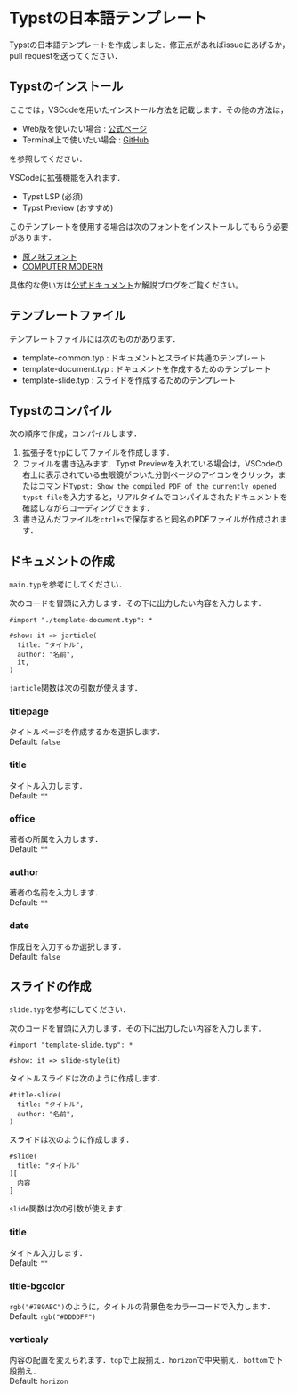 # Typstの日本語テンプレート

Typstの日本語テンプレートを作成しました．修正点があればissueにあげるか，pull requestを送ってください．

## Typstのインストール

ここでは，VSCodeを用いたインストール方法を記載します．その他の方法は，
- Web版を使いたい場合 : [公式ページ](https://typst.app/)
- Terminal上で使いたい場合 : [GitHub](https://github.com/typst/typst)

を参照してください．

VSCodeに拡張機能を入れます．
- Typst LSP (必須)
- Typst Preview (おすすめ)

このテンプレートを使用する場合は次のフォントをインストールしてもらう必要があります．
- [原ノ味フォント](https://github.com/trueroad/HaranoAjiFonts)
- [COMPUTER MODERN](https://www.fontsquirrel.com/fonts/computer-modern)

具体的な使い方は[公式ドキュメント](https://typst.app/docs/)か解説ブログをご覧ください。

## テンプレートファイル

テンプレートファイルには次のものがあります．
- template-common.typ : ドキュメントとスライド共通のテンプレート
- template-document.typ : ドキュメントを作成するためのテンプレート
- template-slide.typ : スライドを作成するためのテンプレート

## Typstのコンパイル

次の順序で作成，コンパイルします．
1. 拡張子を`typ`にしてファイルを作成します．
1. ファイルを書き込みます．Typst Previewを入れている場合は，VSCodeの右上に表示されている虫眼鏡がついた分割ページのアイコンをクリック，またはコマンド`Typst: Show the compiled PDF of the currently opened typst file`を入力すると，リアルタイムでコンパイルされたドキュメントを確認しながらコーディングできます．
1. 書き込んだファイルを`ctrl+s`で保存すると同名のPDFファイルが作成されます．

## ドキュメントの作成

`main.typ`を参考にしてください．

次のコードを冒頭に入力します．その下に出力したい内容を入力します．

```Typst
#import "./template-document.typ": *

#show: it => jarticle(
  title: "タイトル",
  author: "名前",
  it,
)
```

`jarticle`関数は次の引数が使えます．

### titlepage
タイトルページを作成するかを選択します．\
Default: `false`

### title
タイトル入力します．\
Default: `""`

### office
著者の所属を入力します．\
Default: `""`

### author
著者の名前を入力します．\
Default: `""`

### date
作成日を入力するか選択します．\
Default: `false`

## スライドの作成

`slide.typ`を参考にしてください．

次のコードを冒頭に入力します．その下に出力したい内容を入力します．

```Typst
#import "template-slide.typ": *

#show: it => slide-style(it)
```

タイトルスライドは次のように作成します．
```Typst
#title-slide(
  title: "タイトル",
  author: "名前",
)
```

スライドは次のように作成します．
```Typst
#slide(
  title: "タイトル"
)[
  内容
]
```

`slide`関数は次の引数が使えます．

### title
タイトル入力します．\
Default: `""`

### title-bgcolor
`rgb("#789ABC")`のように，タイトルの背景色をカラーコードで入力します．\
Default: `rgb("#DDDDFF")`

### verticaly
内容の配置を変えられます．`top`で上段揃え．`horizon`で中央揃え．`bottom`で下段揃え．\
Default: `horizon`